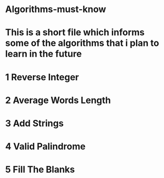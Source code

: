 #  Algorithms-must-know
#  This is a short file which informs some of the algorithms that i plan to learn in the future
#  1 Reverse Integer
#  2 Average Words Length
#  3 Add Strings
#  4 Valid Palindrome
#  5 Fill The Blanks

